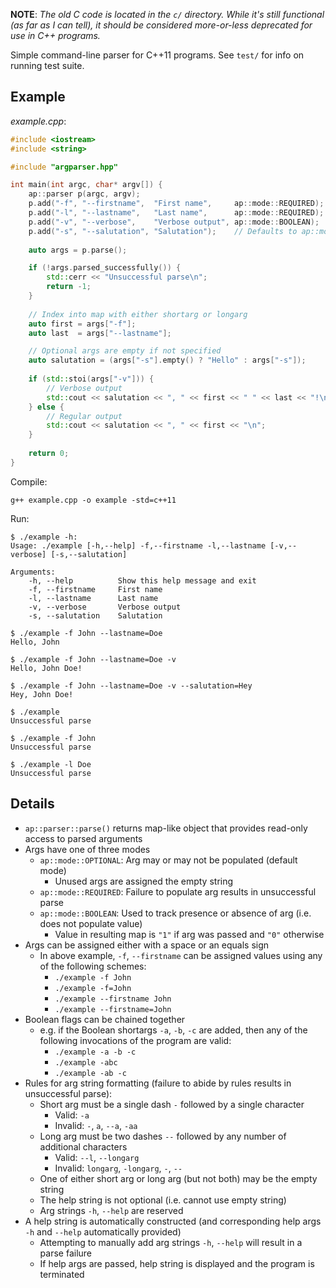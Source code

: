 **NOTE**: *The old C code is located in the `c/` directory. While it's still functional (as far as I can tell), it should be considered more-or-less deprecated for use in C++ programs.*

Simple command-line parser for C++11 programs. See `test/` for info on running test suite.

## Example

*example.cpp*:
```cpp
#include <iostream>
#include <string>

#include "argparser.hpp"

int main(int argc, char* argv[]) {
    ap::parser p(argc, argv);
    p.add("-f", "--firstname",  "First name",     ap::mode::REQUIRED);
    p.add("-l", "--lastname",   "Last name",      ap::mode::REQUIRED);
    p.add("-v", "--verbose",    "Verbose output", ap::mode::BOOLEAN);
    p.add("-s", "--salutation", "Salutation");    // Defaults to ap::mode::OPTIONAL
    
    auto args = p.parse();

    if (!args.parsed_successfully()) {
		std::cerr << "Unsuccessful parse\n";	
        return -1;
    }
   
    // Index into map with either shortarg or longarg 
    auto first = args["-f"];
    auto last  = args["--lastname"];

	// Optional args are empty if not specified
    auto salutation = (args["-s"].empty() ? "Hello" : args["-s"]);
    
    if (std::stoi(args["-v"])) {
        // Verbose output
        std::cout << salutation << ", " << first << " " << last << "!\n";
    } else {
        // Regular output
        std::cout << salutation << ", " << first << "\n";
    }
    
    return 0;
}
```

Compile:

	g++ example.cpp -o example -std=c++11
    
Run:

	$ ./example -h:
	Usage: ./example [-h,--help] -f,--firstname -l,--lastname [-v,--verbose] [-s,--salutation] 
    
    Arguments:
        -h, --help          Show this help message and exit
        -f, --firstname     First name
        -l, --lastname      Last name
        -v, --verbose       Verbose output
        -s, --salutation    Salutation

	$ ./example -f John --lastname=Doe
	Hello, John

	$ ./example -f John --lastname=Doe -v
    Hello, John Doe!
    
	$ ./example -f John --lastname=Doe -v --salutation=Hey
	Hey, John Doe!
	
	$ ./example
	Unsuccessful parse
	
	$ ./example -f John
	Unsuccessful parse
	
	$ ./example -l Doe
	Unsuccessful parse

## Details
* `ap::parser::parse()` returns map-like object that provides read-only access to parsed arguments
* Args have one of three modes
	* `ap::mode::OPTIONAL`: Arg may or may not be populated (default mode)
		* Unused args are assigned the empty string
	* `ap::mode::REQUIRED`: Failure to populate arg results in unsuccessful parse
	* `ap::mode::BOOLEAN`: Used to track presence or absence of arg (i.e. does not populate value)
		* Value in resulting map is `"1"` if arg was passed and `"0"` otherwise
* Args can be assigned either with a space or an equals sign
	* In above example, `-f`, `--firstname` can be assigned values using any of the following schemes:
		* `./example -f John`
		* `./example -f=John`
		* `./example --firstname John`
		* `./example --firstname=John`
* Boolean flags can be chained together
	* e.g. if the Boolean shortargs `-a`, `-b`, `-c` are added, then any of the following invocations of the program are valid:
		* `./example -a -b -c`
		* `./example -abc`
		* `./example -ab -c`
* Rules for arg string formatting (failure to abide by rules results in unsuccessful parse):
	* Short arg must be a single dash `-` followed by a single character
		* Valid: `-a`
		* Invalid: `-`, `a`, `--a`, `-aa`
	* Long arg must be two dashes `--` followed by any number of additional characters
		* Valid: `--l`, `--longarg`
		* Invalid: `longarg`, `-longarg`, `-`, `--`
	* One of either short arg or long arg (but not both) may be the empty string
    * The help string is not optional (i.e. cannot use empty string)
    * Arg strings `-h`, `--help` are reserved
* A help string is automatically constructed (and corresponding help args `-h` and `--help` automatically provided)
	* Attempting to manually add arg strings `-h`, `--help` will result in a parse failure
	* If help args are passed, help string is displayed and the program is terminated
